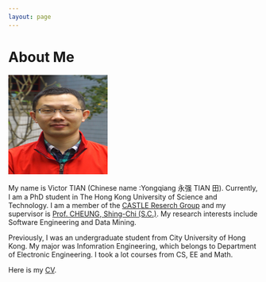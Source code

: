 ```yaml
---
layout: page
---
```


# About Me

<img src="/images/victortian3.jpg" class="floatpic" width="200" height="200">

My name is Victor TIAN (Chinese name :Yongqiang 永强 TIAN 田). Currently, I am a PhD student in The Hong Kong University of Science and Technology. I am a member of the [CASTLE Reserch Group] and my supervisor is [Prof. CHEUNG, Shing-Chi (S.C.)]. My research interests include Software Engineering and Data Mining.

Previously, I was an undergraduate student from City University of Hong Kong. My major was Infomration Engineering, which belongs to Department of Electronic Engineering. I took a lot courses from CS, EE and Math. 

Here is my [CV].

[CASTLE Reserch Group]:http://sccpu2.cse.ust.hk/castle/people.html
[Prof. CHEUNG, Shing-Chi (S.C.)]:http://www.cs.ust.hk/~scc/
[CV]:https://www.dropbox.com/s/qfj8smkwupvfh00/CV_YongqiangTIAN.pdf?dl=0